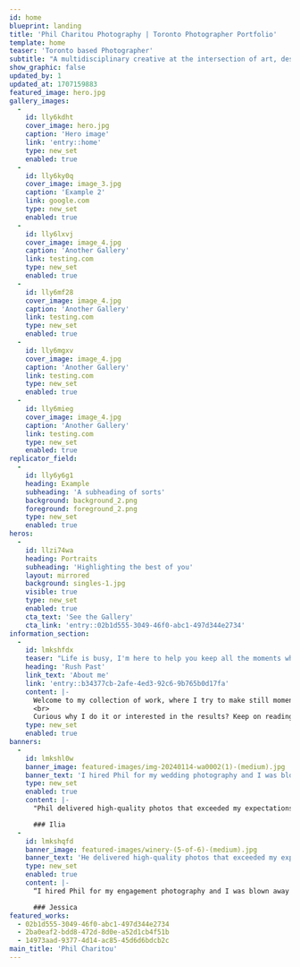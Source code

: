 ```yaml
---
id: home
blueprint: landing
title: 'Phil Charitou Photography | Toronto Photographer Portfolio'
template: home
teaser: 'Toronto based Photographer'
subtitle: "A multidisciplinary creative at the intersection of art, design and technology. I'm on a mission to explore, create meaning and provoke emotions through design and storytelling."
show_graphic: false
updated_by: 1
updated_at: 1707159883
featured_image: hero.jpg
gallery_images:
  -
    id: lly6kdht
    cover_image: hero.jpg
    caption: 'Hero image'
    link: 'entry::home'
    type: new_set
    enabled: true
  -
    id: lly6ky0q
    cover_image: image_3.jpg
    caption: 'Example 2'
    link: google.com
    type: new_set
    enabled: true
  -
    id: lly6lxvj
    cover_image: image_4.jpg
    caption: 'Another Gallery'
    link: testing.com
    type: new_set
    enabled: true
  -
    id: lly6mf28
    cover_image: image_4.jpg
    caption: 'Another Gallery'
    link: testing.com
    type: new_set
    enabled: true
  -
    id: lly6mgxv
    cover_image: image_4.jpg
    caption: 'Another Gallery'
    link: testing.com
    type: new_set
    enabled: true
  -
    id: lly6mieg
    cover_image: image_4.jpg
    caption: 'Another Gallery'
    link: testing.com
    type: new_set
    enabled: true
replicator_field:
  -
    id: lly6y6g1
    heading: Example
    subheading: 'A subheading of sorts'
    background: background_2.png
    foreground: foreground_2.png
    type: new_set
    enabled: true
heros:
  -
    id: llzi74wa
    heading: Portraits
    subheading: 'Highlighting the best of you'
    layout: mirrored
    background: singles-1.jpg
    visible: true
    type: new_set
    enabled: true
    cta_text: 'See the Gallery'
    cta_link: 'entry::02b1d555-3049-46f0-abc1-497d344e2734'
information_section:
  -
    id: lmkshfdx
    teaser: "Life is busy, I'm here to help you keep all the moments which"
    heading: 'Rush Past'
    link_text: 'About me'
    link: 'entry::b34377cb-2afe-4ed3-92c6-9b765b0d17fa'
    content: |-
      Welcome to my collection of work, where I try to make still moments come to life and etch stories in every frame. Through the expression via composition, the beauty of individuals, their willingness to share their life, and the beautiful technology that allows us to capture it all. 
      <br>
      Curious why I do it or interested in the results? Keep on reading.
    type: new_set
    enabled: true
banners:
  -
    id: lmkshl0w
    banner_image: featured-images/img-20240114-wa0002(1)-(medium).jpg
    banner_text: 'I hired Phil for my wedding photography and I was blown away by the results. He captured every moment beautifully and creatively. He was professional, friendly, and easy to work with. I highly recommend him to anyone looking for a talented photographer.'
    type: new_set
    enabled: true
    content: |-
      "Phil delivered high-quality photos that exceeded my expectations. He I won't be surprised next time when I'm blown away..<br><br>

      ### Ilia
  -
    id: lmkshqfd
    banner_image: featured-images/winery-(5-of-6)-(medium).jpg
    banner_text: 'He delivered high-quality photos that exceeded my expectations. He is truly a gem in the photography industry.'
    type: new_set
    enabled: true
    content: |-
      “I hired Phil for my engagement photography and I was blown away by the results. He captured every moment beautifully and creatively. He was professional, friendly, and easy to work with. I highly recommend him to anyone looking for a talented photographer.”<br><br>

      ### Jessica
featured_works:
  - 02b1d555-3049-46f0-abc1-497d344e2734
  - 2ba0eaf2-bdd8-472d-8d0e-a52d1cb4f51b
  - 14973aad-9377-4d14-ac85-45d6d6bdcb2c
main_title: 'Phil Charitou'
---
```

